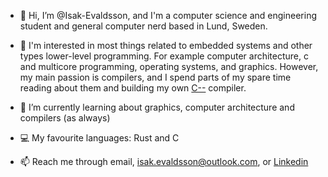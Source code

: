 - 👋 Hi, I’m @Isak-Evaldsson, and I'm a computer science and engineering student and general computer nerd based in Lund, Sweden.

- 👀 I'm interested in most things related to embedded systems and other types lower-level programming. For example computer architecture, c and multicore   programming, operating systems, and graphics. However, my main passion is compilers, and I spend parts of my spare time reading about them and building my own [C--](https://github.com/Isak-Evaldsson/c--) compiler.

- 🌱 I’m currently learning about graphics, computer architecture and compilers (as always)

- 💻 My favourite languages: Rust and C
 
- 📫 Reach me through email, [isak.evaldsson@outlook.com](mailto:isak.evaldsson@outlook.com), or [Linkedin](https://www.linkedin.com/in/isak-evaldsson-43a570172/)

<!---
Isak-Evaldsson/Isak-Evaldsson is a ✨ special ✨ repository because its `README.md` (this file) appears on your GitHub profile.
You can click the Preview link to take a look at your changes.
--->
